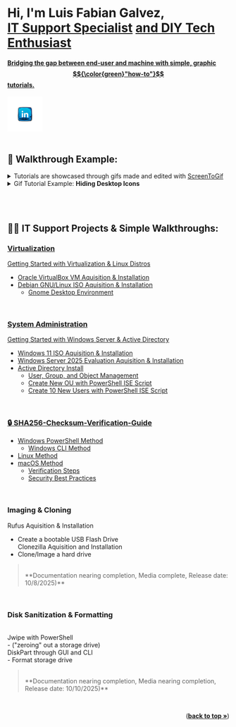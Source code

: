 <!-- Back to top link -->
<a id="readme-top"></a>
<h1>Hi, I'm <b>Luis Fabian Galvez</b>, <br/><a href="https://linkedin.com/in//luisfabian-g/">IT Support Specialist</a> <a href="https://www.github.com/lufagee/">and DIY Tech Enthusiast</h1>

#### Bridging the gap between end-user and machine with simple, graphic $${\color{green}"how-to"}$$ tutorials.  <br/>
<!-- PROJECT LOGO -->
<div align="left">
  <a href="https://www.linkedin.com/in/luisfabian-g/">
    <img src="images/LinkedIn (Custom).png" alt="LinkedIn" width="80" height="80">
  </a>
</div>

<br/>

<h2><b>👯 Walkthrough Example:</b></h2>
<details>
<summary>Tutorials are showcased through gifs made and edited with <a href="https://github.com/NickeManarin/ScreenToGif">ScreenToGif</a></summary>
<ol>ScreenToGif is a free, open source, and user friendly application that allows you to turn screen recordings into gifs.</b>
</ol>
</details>

<details>
<summary>Gif Tutorial Example: <b>Hiding Desktop Icons</b></summary>
<ol>
<img src="gifs/ExampleGif.gif" height="60%" width="60%" alt="Example gif"/>
</ol>
<a href="https://github.com/lufagee/Hide-the-Recycle-Bin/blob/main/README.md#colorgreenhide-space-the-space-recycle-space-bin">Walkthrough Example: Hide the Recycle Bin with <b>gpedit.msc</b></a>
</details>

<br/>
<br/>


<br/>
<h2>👨‍💻 IT Support Projects & Simple Walkthroughs:</h2>


<h3><a href="https://github.com/lufagee/Virtualization">Virtualization</a></h3>

[Getting Started with Virtualization & Linux Distros](https://github.com/lufagee/Virtualization/blob/main/README.md#colorhotpinkgetting-space-started-space-with-space-virtualization)
  - [Oracle VirtualBox VM Aquisition & Installation](https://github.com/lufagee/Virtualization?tab=readme-ov-file#oracle-virtualbox-vm-aquisition--installation) 
  - [Debian GNU/Linux ISO Aquisition & Installation](https://github.com/lufagee/Virtualization?tab=readme-ov-file#debian-gnulinux-iso-aquisition--installation)
    - [Gnome Desktop Environment](https://github.com/lufagee/Virtualization/edit/main/README.md#gnome-desktop-environment)
<!--  - Kali-Linux (**Documentation complete, Media in progress, Release date: 10/10/2025) -->
<br/>


<h3><a href="https://github.com/lufagee/System-Administration">System Administration</a></h3>

[Getting Started with Windows Server & Active Directory](https://github.com/lufagee/System-Administration/blob/main/README.md#colorhotpinkgetting-space-started-space-with-space-windows-space-server)
  - [Windows 11 ISO Aquisition & Installation](https://github.com/lufagee/System-Administration?tab=readme-ov-file#window-windows-11-iso-aquisition--installation)
  - [Windows Server 2025 Evaluation Aquisition & Installation](https://github.com/lufagee/System-Administration?tab=readme-ov-file#file_cabinet-windows-server-2025-iso-aquisition--installation)
  - [Active Directory Install](https://github.com/lufagee/System-Administration?tab=readme-ov-file#card_file_box-active-directory)
    - [User, Group, and Object Management](https://github.com/lufagee/System-Administration#user-group-and-object-management)
    - [Create New OU with PowerShell ISE Script](https://github.com/lufagee/System-Administration#create-new-ou-with-powershell-ise)
    - [Create 10 New Users with PowerShell ISE Script](https://github.com/lufagee/System-Administration#create-10-new-users-with-powershell-ise)


<br/>


<h3><a href="https://github.com/lufagee/SHA256-Checksum-Verification-Guide/blob/main/README.md#-sha256-checksum-verification-guide">🔒 SHA256-Checksum-Verification-Guide</a></h3>

  - [Windows PowerShell Method](https://github.com/lufagee/SHA256-Checksum-Verification-Guide/blob/main/README.md#windows-powershell-method)
    - [Windows CLI Method](https://github.com/lufagee/SHA256-Checksum-Verification-Guide/blob/main/README.md#windows-command-prompt-method)
  - [Linux Method](https://github.com/lufagee/SHA256-Checksum-Verification-Guide/blob/main/README.md#linuxmacos-cli-method)
  - [macOS Method](https://github.com/lufagee/SHA256-Checksum-Verification-Guide/blob/main/README.md#linuxmacos-cli-method)
    - [Verification Steps](https://github.com/lufagee/SHA256-Checksum-Verification-Guide/blob/main/README.md#-verification-steps-)
    - [Security Best Practices](https://github.com/lufagee/SHA256-Checksum-Verification-Guide/blob/main/README.md#%EF%B8%8F-security-best-practices)




<br/>



<h3>Imaging & Cloning</h3>

Rufus Aquisition & Installation<br/>
  - Create a bootable USB Flash Drive<br/>
Clonezilla Aquisition and Installation<br/>
  - Clone/Image a hard drive<br/>
  
> <br/>  
> **Documentation nearing completion, Media complete, Release date: 10/8/2025)**
<br/>




<h3>Disk Sanitization & Formatting</h3><br/>
Jwipe with PowerShell<br/> 
  - ("zeroing" out a storage drive)<br/>
DiskPart through GUI and CLI<br/>
  - Format storage drive<br/>

> <br/>  
> **Documentation nearing completion, Media nearing completion, Release date: 10/10/2025)**
<br/>


<p align="right">(<a href="#readme-top"><strong>back to top »</strong></a>)</p>
